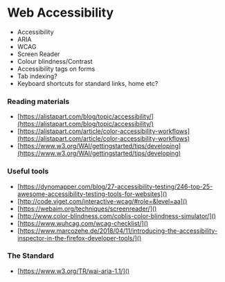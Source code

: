 # Web Accessibility

- Accessibility
- ARIA
- WCAG
- Screen Reader
- Colour blindness/Contrast
- Accessibility tags on forms
- Tab indexing?
- Keyboard shortcuts for standard links, home etc?

### Reading materials

 - [https://alistapart.com/blog/topic/accessibility/](https://alistapart.com/blog/topic/accessibility/)
 - [https://alistapart.com/article/color-accessibility-workflows](https://alistapart.com/article/color-accessibility-workflows)
 - [https://www.w3.org/WAI/gettingstarted/tips/developing](https://www.w3.org/WAI/gettingstarted/tips/developing)

### Useful tools

 - [https://dynomapper.com/blog/27-accessibility-testing/246-top-25-awesome-accessibility-testing-tools-for-websites]()
 - [http://code.viget.com/interactive-wcag/#role=&level=aa]()
 - [https://webaim.org/techniques/screenreader/]()
 - [http://www.color-blindness.com/coblis-color-blindness-simulator/]()
 - [https://www.wuhcag.com/wcag-checklist/]()
 - [https://www.marcozehe.de/2018/04/11/introducing-the-accessibility-inspector-in-the-firefox-developer-tools/]()

### The Standard

- [https://www.w3.org/TR/wai-aria-1.1/]()
